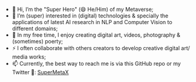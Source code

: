 <!--
**supermetax/SuperMetax** is a ✨ _special_ ✨ repository because its `README.md` (this file) appears on your GitHub profile.

Here are some ideas to get you started:

- 🔭 I’m currently working on ...
- 🌱 I’m currently learning ...
- 👯 I’m looking to collaborate on ...
- 🤔 I’m looking for help with ...
- 💬 Ask me about ...
- 📫 How to reach me: ...
- 😄 Pronouns: ...
- ⚡ Fun fact: ...
-->

- 👋 Hi, I’m the "Super Hero" (😄 He/Him) of my Metaverse;
- 👀 I’m (super) interested in (digital) technologies & specially the applications of latest AI research in NLP and Computer Vision to different domains;
- 🌱 In my free time, I enjoy creating digital art, videos, photography & (sometimes) poerty;
- ⚡ I often collaborate with others creators to develop creative digital art/ media works;
- 📫 Currently, the best way to reach me is via this GitHub repo or my Twitter 💬: [SuperMetaX](https://twitter.com/SuperMetaX)
